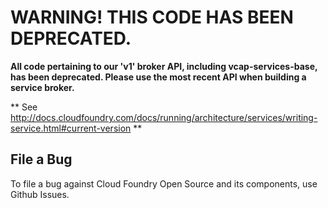 # WARNING! THIS CODE HAS BEEN DEPRECATED.

**All code pertaining to our 'v1' broker API, including vcap-services-base, has been deprecated.  Please use the most recent API when building a service broker.**

** See http://docs.cloudfoundry.com/docs/running/architecture/services/writing-service.html#current-version **

## File a Bug

To file a bug against Cloud Foundry Open Source and its components, use Github Issues.
